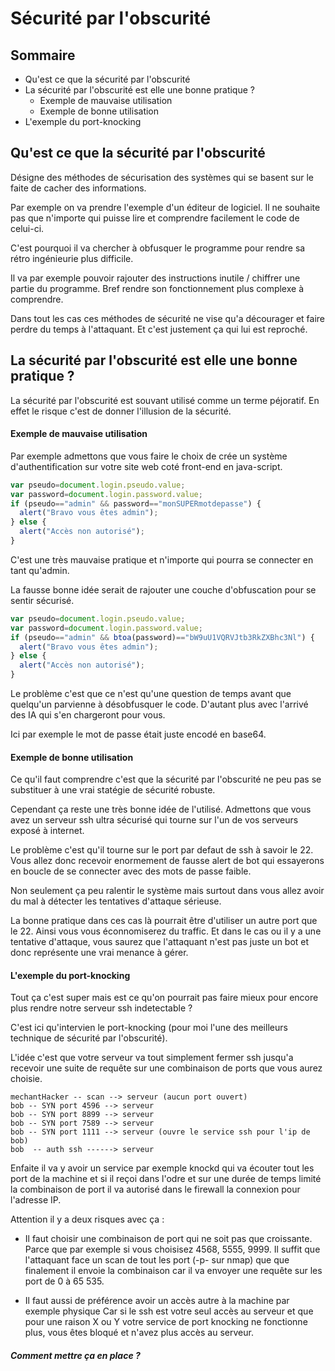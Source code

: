# Sécurité par l'obscurité
## Sommaire
- Qu'est ce que la sécurité par l'obscurité
- La sécurité par l'obscurité est elle une bonne pratique ?
  - Exemple de mauvaise utilisation
  - Exemple de bonne utilisation
- L'exemple du port-knocking

## Qu'est ce que la sécurité par l'obscurité
Désigne des méthodes de sécurisation des systèmes qui se basent sur le faite de cacher des informations.

Par exemple on va prendre l'exemple d'un éditeur de logiciel. Il ne souhaite pas que n'importe qui puisse lire et comprendre facilement le code de celui-ci.

C'est pourquoi il va chercher à obfusquer le programme pour rendre sa rétro ingénieurie plus difficile.

Il va par exemple pouvoir rajouter des instructions inutile / chiffrer une partie du programme. Bref rendre son fonctionnement plus complexe à comprendre.

Dans tout les cas ces méthodes de sécurité ne vise qu'a décourager et faire perdre du temps à l'attaquant. Et c'est justement ça qui lui est reproché.

## La sécurité par l'obscurité est elle une bonne pratique ?
La sécurité par l'obscurité est souvant utilisé comme un terme péjoratif. En effet le risque c'est de donner l'illusion de la sécurité.

#### Exemple de mauvaise utilisation
Par exemple admettons que vous faire le choix de crée un système d'authentification sur votre site web coté front-end en java-script.
```js
var pseudo=document.login.pseudo.value;
var password=document.login.password.value;
if (pseudo=="admin" && password=="monSUPERmotdepasse") {
  alert("Bravo vous êtes admin");
} else { 
  alert("Accès non autorisé"); 
}
```

C'est une très mauvaise pratique et n'importe qui pourra se connecter en tant qu'admin.

La fausse bonne idée serait de rajouter une couche d'obfuscation pour se sentir sécurisé.

```js
var pseudo=document.login.pseudo.value;
var password=document.login.password.value;
if (pseudo=="admin" && btoa(password)=="bW9uU1VQRVJtb3RkZXBhc3Nl") {
  alert("Bravo vous êtes admin");
} else { 
  alert("Accès non autorisé"); 
}
```

Le problème c'est que ce n'est qu'une question de temps avant que quelqu'un parvienne à désobfusquer le code. D'autant plus avec l'arrivé des IA qui s'en chargeront pour vous.

Ici par exemple le mot de passe était juste encodé en base64.

#### Exemple de bonne utilisation
Ce qu'il faut comprendre c'est que la sécurité par l'obscurité ne peu pas se substituer à une vrai statégie de sécurité robuste.

Cependant ça reste une très bonne idée de l'utilisé. Admettons que vous avez un serveur ssh ultra sécurisé qui tourne sur l'un de vos serveurs exposé à internet.

Le problème c'est qu'il tourne sur le port par defaut de ssh à savoir le 22. Vous allez donc recevoir enormement de fausse alert de bot qui essayerons en boucle de se connecter avec des mots de passe faible.

Non seulement ça peu ralentir le système mais surtout dans vous allez avoir du mal à détecter les tentatives d'attaque sérieuse.

La bonne pratique dans ces cas là pourrait être d'utiliser un autre port que le 22. Ainsi vous vous éconnomiserez du traffic.
Et dans le cas ou il y a une tentative d'attaque, vous saurez que l'attaquant n'est pas juste un bot et donc représente une vrai menance à gérer.

#### L'exemple du port-knocking
Tout ça c'est super mais est ce qu'on pourrait pas faire mieux pour encore plus rendre notre serveur ssh indetectable ?

C'est ici qu'intervien le port-knocking (pour moi l'une des meilleurs technique de sécurité par l'obscurité).

L'idée c'est que votre serveur va tout simplement fermer ssh jusqu'a recevoir une suite de requête sur une combinaison de ports que vous aurez choisie.

```
mechantHacker -- scan --> serveur (aucun port ouvert)
bob -- SYN port 4596 --> serveur
bob -- SYN port 8899 --> serveur
bob -- SYN port 7589 --> serveur
bob -- SYN port 1111 --> serveur (ouvre le service ssh pour l'ip de bob)
bob  -- auth ssh ------> serveur
```

Enfaite il va y avoir un service par exemple knockd qui va écouter tout les port de la machine et si il reçoi dans l'odre et sur une durée de temps limité la combinaison de port il va autorisé dans le firewall la connexion pour l'adresse IP.

Attention il y a deux risques avec ça :
- Il faut choisir une combinaison de port qui ne soit pas que croissante.
Parce que par exemple si vous choisisez 4568, 5555, 9999. Il suffit que l'attaquant face un scan de tout les port (-p- sur nmap) que que finalement il envoie la combinaison car il va envoyer une requête sur les port de 0 à 65 535.

- Il faut aussi de préférence avoir un accès autre à la machine par exemple physique
Car si le ssh est votre seul accès au serveur et que pour une raison X ou Y votre service de port knocking ne fonctionne plus, vous êtes bloqué et n'avez plus accès au serveur.

##### Comment mettre ça en place ?





